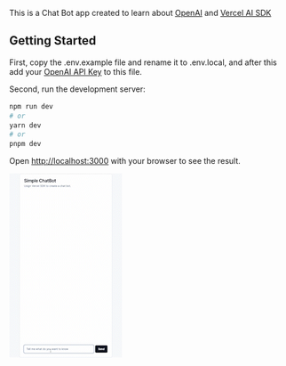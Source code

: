 This is a Chat Bot app created to learn about [OpenAI](https://openai.com/) and [Vercel AI SDK](https://vercel.com/blog/introducing-the-vercel-ai-sdk)

## Getting Started

First, copy the .env.example file and rename it to .env.local, and after this add your [OpenAI API Key](https://platform.openai.com/account/api-keys) to this file.

Second, run the development server:

```bash
npm run dev
# or
yarn dev
# or
pnpm dev
```

Open [http://localhost:3000](http://localhost:3000) with your browser to see the result.

![](https://github.com/bryannatali/simple-chat-bot/blob/main/showcase.gif)

